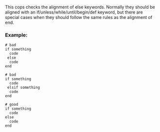 This cops checks the alignment of else keywords. Normally they should
be aligned with an if/unless/while/until/begin/def keyword, but there
are special cases when they should follow the same rules as the
alignment of end.

### Example:
    # bad
    if something
      code
     else
      code
    end

    # bad
    if something
      code
     elsif something
      code
    end

    # good
    if something
      code
    else
      code
    end